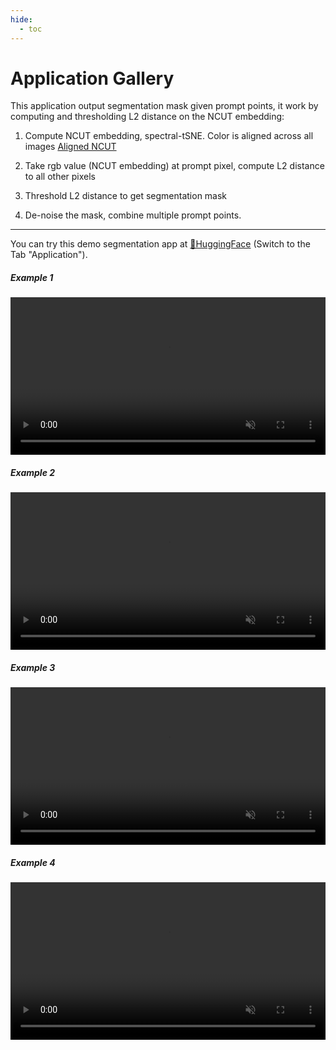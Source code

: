 ```yaml
---
hide:
  - toc
---
```


# Application Gallery

This application output segmentation mask given prompt points, it work by computing and thresholding L2 distance on the NCUT embedding:

1. Compute NCUT embedding, spectral-tSNE. Color is aligned across all images [Aligned NCUT](alignedcut_vs_ncut.md)

2. Take rgb value (NCUT embedding) at prompt pixel, compute L2 distance to all other pixels

3. Threshold L2 distance to get segmentation mask

4. De-noise the mask, combine multiple prompt points.

---

You can try this demo segmentation app at <a href="https://huggingface.co/spaces/huzey/ncut-pytorch" target="_blank">🤗HuggingFace</a> (Switch to the Tab "Application").

##### Example 1

<div  style="text-align: center;">
<video width="100%" controls muted autoplay loop>
  <source src="../images/app_demo_0.mp4" type="video/mp4">
</video>
</div>

##### Example 2

<div  style="text-align: center;">
<video width="100%" controls muted loop>
  <source src="../images/app_demo_1.mp4" type="video/mp4">
</video>
</div>

##### Example 3

<div  style="text-align: center;">
<video width="100%" controls muted loop>
  <source src="../images/app_demo_2.mp4" type="video/mp4">
</video>
</div>

##### Example 4

<div  style="text-align: center;">
<video width="100%" controls muted loop>
  <source src="../images/app_demo_3.mp4" type="video/mp4">
</video>
</div>